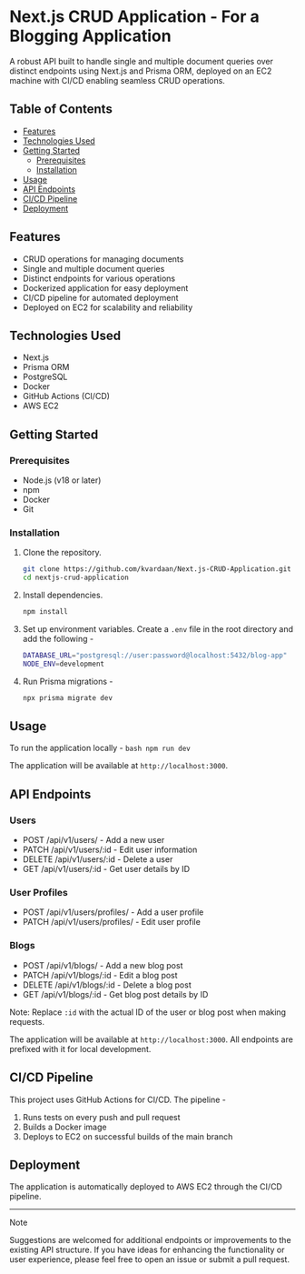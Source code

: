 # Next.js CRUD Application - For a Blogging Application

A robust API built to handle single and multiple document queries over distinct endpoints using Next.js and Prisma ORM, deployed on an EC2 machine with CI/CD enabling seamless CRUD operations.

## Table of Contents

- [Features](#features)
- [Technologies Used](#technologies-used)
- [Getting Started](#getting-started)
  - [Prerequisites](#prerequisites)
  - [Installation](#installation)
- [Usage](#usage)
- [API Endpoints](#api-endpoints)
- [CI/CD Pipeline](#cicd-pipeline)
- [Deployment](#deployment)

## Features

- CRUD operations for managing documents
- Single and multiple document queries
- Distinct endpoints for various operations
- Dockerized application for easy deployment
- CI/CD pipeline for automated deployment
- Deployed on EC2 for scalability and reliability

## Technologies Used

- Next.js
- Prisma ORM
- PostgreSQL
- Docker
- GitHub Actions (CI/CD)
- AWS EC2

## Getting Started

### Prerequisites

- Node.js (v18 or later)
- npm
- Docker
- Git

### Installation

1. Clone the repository.
    ```bash
    git clone https://github.com/kvardaan/Next.js-CRUD-Application.git
    cd nextjs-crud-application
    ```
2. Install dependencies.
    ```bash
   npm install
    ```
3. Set up environment variables. Create a `.env` file in the root directory and add the following -
    ```bash
   DATABASE_URL="postgresql://user:password@localhost:5432/blog-app"
   NODE_ENV=development
    ```
4. Run Prisma migrations -
    ```bash
   npx prisma migrate dev
    ```

## Usage

To run the application locally -
    ```bash
    npm run dev
    ```

The application will be available at `http://localhost:3000`.

## API Endpoints

### Users
- POST /api/v1/users/ - Add a new user
- PATCH /api/v1/users/:id - Edit user information
- DELETE /api/v1/users/:id - Delete a user
- GET /api/v1/users/:id - Get user details by ID

### User Profiles
- POST /api/v1/users/profiles/ - Add a user profile
- PATCH /api/v1/users/profiles/ - Edit user profile

### Blogs
- POST /api/v1/blogs/ - Add a new blog post
- PATCH /api/v1/blogs/:id - Edit a blog post
- DELETE /api/v1/blogs/:id - Delete a blog post
- GET /api/v1/blogs/:id - Get blog post details by ID

Note: Replace `:id` with the actual ID of the user or blog post when making requests.

The application will be available at `http://localhost:3000`. All endpoints are prefixed with it for local development.

## CI/CD Pipeline

This project uses GitHub Actions for CI/CD. The pipeline -

1. Runs tests on every push and pull request
2. Builds a Docker image
3. Deploys to EC2 on successful builds of the main branch

## Deployment

The application is automatically deployed to AWS EC2 through the CI/CD pipeline.

---

> [!NOTE]  
> Suggestions are welcomed for additional endpoints or improvements to the existing API structure. If you have ideas for enhancing the functionality or user experience, please feel free to open an issue or submit a pull request.


